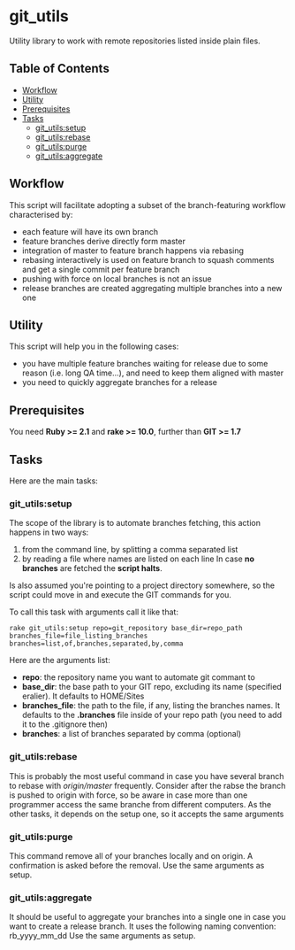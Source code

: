 git_utils
===========
Utility library to work with remote repositories listed inside plain files. 

## Table of Contents
* [Workflow](#workflow)
* [Utility](#utility)
* [Prerequisites](#prerequisites)
* [Tasks](#tasks)
  * [git_utils:setup](#git_utils-setup)
  * [git_utils:rebase](#git_utils-rebase)
  * [git_utils:purge](#git_utils-purge)
  * [git_utils:aggregate](#git_utils-aggregate)

## Workflow
This script will facilitate adopting a subset of the branch-featuring workflow characterised by:
* each feature will have its own branch
* feature branches derive directly form master
* integration of master to feature branch happens via rebasing
* rebasing interactively is used on feature branch to squash comments and get a single commit per feature branch
* pushing with force on local branches is not an issue
* release branches are created aggregating multiple branches into a new one

## Utility
This script will help you in the following cases:
* you have multiple feature branches waiting for release due to some reason (i.e. long QA time...), and need to keep them aligned with master
* you need to quickly aggregate branches for a release

## Prerequisites
You need **Ruby >= 2.1** and **rake >= 10.0**, further than **GIT >= 1.7**

## Tasks
Here are the main tasks:

### git_utils:setup
The scope of the library is to automate branches fetching, this action happens in two ways:
1. from the command line, by splitting a comma separated list
2. by reading a file where names are listed on each line
In case **no branches** are fetched the **script halts**.

Is also assumed you're pointing to a project directory somewhere, so the script could move in and execute the GIT commands for you.

To call this task with arguments call it like that:

    rake git_utils:setup repo=git_repository base_dir=repo_path branches_file=file_listing_branches branches=list,of,branches,separated,by,comma

Here are the arguments list:
* **repo**: the repository name you want to automate git commant to
* **base_dir**: the base path to your GIT repo, excluding its name (specified eralier). It defaults to HOME/Sites
* **branches_file**: the path to the file, if any, listing the branches names. It defaults to the **.branches** file inside of your repo path (you need to add it to the .gitignore then)
* **branches**: a list of branches separated by comma (optional)

### git_utils:rebase
This is probably the most useful command in case you have several branch to rebase with _origin/master_ frequently.
Consider after the rabse the branch is pushed to origin with force, so be aware in
case more than one programmer access the same branche from different computers.
As the other tasks, it depends on the setup one, so it accepts the same arguments

### git_utils:purge
This command remove all of your branches locally and on origin. A confirmation is asked before the removal.
Use the same arguments as setup.

### git_utils:aggregate
It should be useful to aggregate your branches into a single one in case you want to create a release branch.
It uses the following naming convention: rb_yyyy_mm_dd
Use the same arguments as setup.
